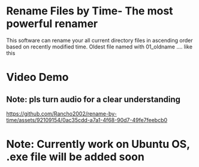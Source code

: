 # Rename Files by Time- The most powerful renamer
This software can rename your all current directory files in ascending order based on recently modified time. Oldest file named with 01_oldname .... like this

# Video Demo 
## Note: pls turn audio for a clear understanding

https://github.com/Rancho2002/rename-by-time/assets/92109154/0ac35cdd-a7a1-4f68-90d7-49fe7feebcb0

# Note: Currently work on Ubuntu OS, .exe file will be added soon
